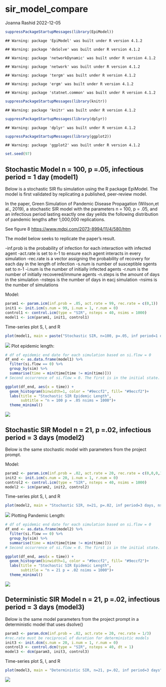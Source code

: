 sir_model_compare
================
Joanna Rashid
2022-12-05

``` r
suppressPackageStartupMessages(library(EpiModel))
```

    ## Warning: package 'EpiModel' was built under R version 4.1.2

    ## Warning: package 'deSolve' was built under R version 4.1.2

    ## Warning: package 'networkDynamic' was built under R version 4.1.2

    ## Warning: package 'network' was built under R version 4.1.2

    ## Warning: package 'tergm' was built under R version 4.1.2

    ## Warning: package 'ergm' was built under R version 4.1.2

    ## Warning: package 'statnet.common' was built under R version 4.1.2

``` r
suppressPackageStartupMessages(library(knitr))
```

    ## Warning: package 'knitr' was built under R version 4.1.2

``` r
suppressPackageStartupMessages(library(dplyr))
```

    ## Warning: package 'dplyr' was built under R version 4.1.2

``` r
suppressPackageStartupMessages(library(ggplot2))
```

    ## Warning: package 'ggplot2' was built under R version 4.1.2

``` r
set.seed(97)
```

## Stochastic Model n = 100, p =.05, infectious period = 1 day (model1)

Below is a stochastic SIR flu simulation using the R package EpiModel.
The model is first validated by replicating a published, peer-review
model.

In the paper, Green Simulation of Pandemic Disease Propagation
(Wilson,et al., 2019), a stochastic SIR model with the parameters n =
100, p = .05, and an infectious period lasting exactly one day yeilds
the following distribution of pandemic lengths after 1,000,000
replications.

See figure 8 <https://www.mdpi.com/2073-8994/11/4/580/htm>

The model below seeks to replicate the paper’s result.

-inf.prob is the probability of infection for each interaction with
infected agent -act.rate is set to n-1 to ensure each agent interacts in
every simulation -rec.rate is a vector assigning the probability of
recovery for each day in the length of infection -s.num is number of
susceptible sgents set to n-1 -i.num is the number of initially infected
agents -r.num is the number of initially recovered/immune agents
-n.steps is the amount of days in the simulation -nsteps is the number
of days in eacj simulation -nsims is the number of simulations

Model:

``` r
param1 <- param.icm(inf.prob = .05, act.rate = 99, rec.rate = c(0,1)) 
init1 <- init.icm(s.num = 99, i.num = 1, r.num = 0)
control1 <- control.icm(type = "SIR", nsteps = 40, nsims = 1000)
model1 <- icm(param1, init1, control1)
```

Time-series plot S, I, and R

``` r
plot(model1, main = paste("Stochastic SIR, n=100, p=.05, inf period=1 day, nsims = 1000"))
```

![](sir_model_compare_files/figure-gfm/unnamed-chunk-3-1.png)<!-- -->
Plot epidemic length:

``` r
# df of epidemic end date for each simulation based on si.flow = 0
df_end <- as.data.frame(model1) %>% 
  filter(si.flow == 0) %>% 
  group_by(sim) %>% 
  summarise(time = min(time[time != min(time)])) 
# Second occurrence of si.flow = 0. The first is in the initial state.

ggplot(df_end, aes(x = time)) + 
  geom_histogram(binwidth=1, color = "#9eccf2", fill= "#9eccf2")+
  labs(title = "Stochastic SIR Epidemic Length",
       subtitle = "n = 100 p = .05 nsims = 1000")+
  theme_minimal()
```

![](sir_model_compare_files/figure-gfm/unnamed-chunk-4-1.png)<!-- -->

## Stochastic SIR Model n = 21, p =.02, infectious period = 3 days (model2)

Below is the same stochastic model with parameters from the project
prompt.

Model:

``` r
param2 <- param.icm(inf.prob = .02, act.rate = 20, rec.rate = c(0,0,0,1)) 
init2 <- init.icm(s.num = 20, i.num = 1, r.num = 0)
control2 <- control.icm(type = "SIR", nsteps = 40, nsims = 1000)
model2 <- icm(param2, init2, control2)
```

Time-series plot S, I, and R

``` r
plot(model2, main = "Stochastic SIR, n=21, p=.02, inf period=3 days, nsims=1000")
```

![](sir_model_compare_files/figure-gfm/unnamed-chunk-6-1.png)<!-- -->
Plotting Pandemic Length:

``` r
# df of epidemic end date for each simulation based on si.flow = 0
df_end <- as.data.frame(model2) %>% 
  filter(si.flow == 0) %>% 
  group_by(sim) %>% 
  summarise(time = min(time[time != min(time)])) 
# Second occurrence of si.flow = 0. The first is in the initial state.

ggplot(df_end, aes(x = time)) + 
  geom_histogram(binwidth=1, color = "#9eccf2", fill= "#9eccf2")+
  labs(title = "Stochastic SIR Epidemic Length",
       subtitle = "n = 21 p = .02 nsims = 1000")+
  theme_minimal()
```

![](sir_model_compare_files/figure-gfm/unnamed-chunk-7-1.png)<!-- -->

## Deterministic SIR Model n = 21, p =.02, infectious period = 3 days (model3)

Below is the same model parameters from the project prompt in a
deterministic model that uses dsolve()

``` r
param3 <- param.dcm(inf.prob = .02, act.rate = 20, rec.rate = 1/3) 
#rec.rate must be reciprocal of duration for deterministic models
init3 <- init.dcm(s.num = 20, i.num = 1, r.num = 0)
control3 <- control.dcm(type = "SIR", nsteps = 40, dt = 1)
model3 <- dcm(param3, init3, control3)
```

Time-series plot S, I, and R

``` r
plot(model3, main = "Deterministic SIR, n=21, p=.02, inf period=3 days")
```

![](sir_model_compare_files/figure-gfm/unnamed-chunk-9-1.png)<!-- -->

